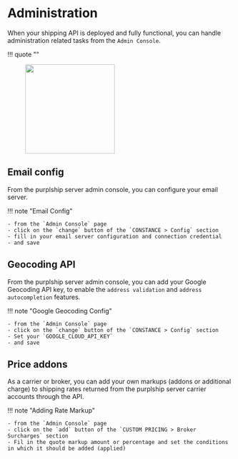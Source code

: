 # Administration

When your shipping API is deployed and fully functional, you can handle administration related tasks
from the `Admin Console`.


!!! quote ""
    <figure>
      <img src="/tutos/admin-console-access.png" height="200" />
    </figure>

## Email config

From the purplship server admin console, you can configure your email server.

!!! note "Email Config"

    - from the `Admin Console` page
    - click on the `change` button of the `CONSTANCE > Config` section
    - fill in your email server configuration and connection credential
    - and save


## Geocoding API

From the purplship server admin console, you can add your Google Geocoding API key,
to enable the `address validation` and `address autocompletion` features.

!!! note "Google Geocoding Config"

    - from the `Admin Console` page
    - click on the `change` button of the `CONSTANCE > Config` section
    - Set your `GOOGLE_CLOUD_API_KEY`
    - and save

## Price addons

As a carrier or broker, you can add your own markups (addons or additional charge) to shipping rates returned from
the purplship server carrier accounts through the API.

!!! note "Adding Rate Markup"

    - from the `Admin Console` page
    - click on the `add` button of the `CUSTOM PRICING > Broker Surcharges` section
    - Fil in the quote markup amount or percentage and set the conditions in which it should be added (applied)

